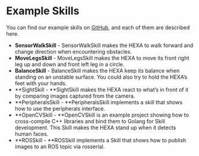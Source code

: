 # Example Skills

You can find our example skills on [GitHub](/Introduction/github.md), and each of them are described here.

* **SensorWalkSkill** - SensorWalkSkill makes the HEXA to walk forward and change direction when encountering obstacles.
* **MoveLegsSkill** - MoveLegsSkill makes the HEXA to move its front right leg up and down and front left leg in a circle.
* **BalanceSkill** - BalanceSkill makes the HEXA keep its balance when standing on an unstable surface. You could also try to hold the HEXA’s feet with your hands.
* **SightSkill - **SightSkill makes the HEXA react to what’s in front of it by comparing images captured from the camera.
* **PeripheralsSkill - **PeripheralsSkill implements a skill that shows how to use the peripherals interface.
* **OpenCVSkill - **OpenCVSkill is an example project showing how to cross-compile C++ libraries and bind them to Golang for Skill development. This Skill makes the HEXA stand up when it detects human faces.
* **ROSSkill - **ROSSkill implements a Skill that shows how to publish images to an ROS topic via rosserial.



